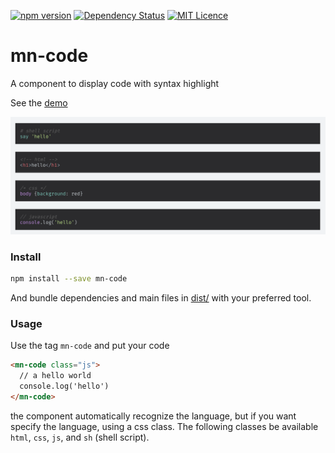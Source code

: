 [![npm version](https://badge.fury.io/js/mn-code.svg)](https://badge.fury.io/js/mn-code)
[![Dependency Status](https://gemnasium.com/badges/github.com/minimalist-components/mn-code.svg)](https://gemnasium.com/github.com/minimalist-components/mn-code)
[![MIT Licence](https://badges.frapsoft.com/os/mit/mit.svg?v=103)](https://opensource.org/licenses/mit-license.php)   

# mn-code

A component to display code with syntax highlight

See the [demo](https://minimalist-components.github.io/mn-code/)

<a href="https://minimalist-components.github.io/mn-code/">
<img src="https://raw.githubusercontent.com/minimalist-components/mn-code/master/preview.png">
</a>

### Install

```sh
npm install --save mn-code
```

And bundle dependencies and main files in [dist/](https://github.com/minimalist-components/mn-code/tree/master/dist) with your preferred tool.

### Usage

Use the tag `mn-code` and put your code

```html
<mn-code class="js">
  // a hello world
  console.log('hello')
</mn-code>
```

the component automatically recognize the language, but if you want specify the language, using a css class. The following classes be available `html`, `css`, `js`, and `sh` (shell script).
